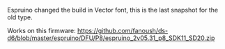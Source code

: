 Espruino changed the build in Vector font, this is the last snapshot for the old type. 

Works on this firmware:
https://github.com/fanoush/ds-d6/blob/master/espruino/DFU/P8/espruino_2v05.31_p8_SDK11_SD20.zip
